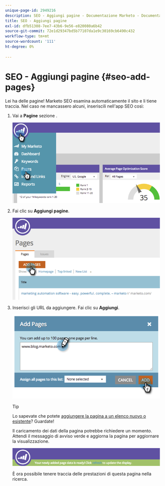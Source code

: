```yaml
---
unique-page-id: 2949216
description: SEO - Aggiungi pagine - Documentazione Marketo - Documentazione del prodotto
title: SEO - Aggiungi pagine
exl-id: dfb51308-7ee7-43b6-9e56-e820080a6b42
source-git-commit: 72e1d29347bd5b77107da1e9c30169cb6490c432
workflow-type: tm+mt
source-wordcount: '111'
ht-degree: 0%

---
```


# SEO - Aggiungi pagine {#seo-add-pages}

Lei ha delle pagine! Marketo SEO esamina automaticamente il sito e li tiene traccia. Nel caso ne mancassero alcuni, inseriscili nell&#39;app SEO così:

1. Vai a **Pagine** sezione .

   ![](assets/image2014-9-18-12-3a55-3a19.png)

1. Fai clic su **Aggiungi pagine**.

   ![](assets/image2014-9-18-12-3a55-3a53.png)

1. Inserisci gli URL da aggiungere. Fai clic su **Aggiungi**.

   ![](assets/image2014-9-18-12-3a56-3a15.png)

   >[!TIP]
   >
   >Lo sapevate che potete [aggiungere la pagina a un elenco nuovo o esistente](/help/marketo/product-docs/additional-apps/seo/understanding-seo/seo-managing-lists.md)? Guardate!

   Il caricamento dei dati della pagina potrebbe richiedere un momento. Attendi il messaggio di avviso verde e aggiorna la pagina per aggiornare la visualizzazione.

   ![](assets/image2014-9-18-12-3a57-3a10.png)

   È ora possibile tenere traccia delle prestazioni di questa pagina nella ricerca.
